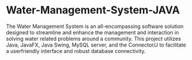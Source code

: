 # Water-Management-System-JAVA
The Water Management System is an all-encompassing software solution designed to streamline and enhance the management and interaction in solving water related problems around a community. This project utilizes Java, JavaFX, Java Swing, MySQL server, and the Connector/J to facilitate a userfriendly interface and robust database connectivity.
